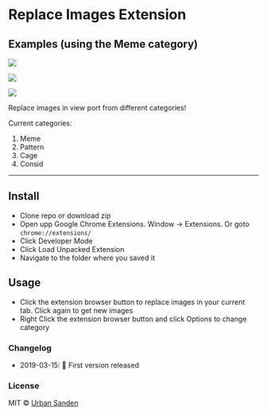 # Replace Images Extension

## Examples (using the Meme category)

![](https://res.cloudinary.com/urre/image/upload/v1552665851/hupyvpqnylvcrnbttfpp.jpg)

![](https://res.cloudinary.com/urre/image/upload/v1552665915/oesfli9ojrfr12rar5pn.jpg)

![](https://res.cloudinary.com/urre/image/upload/v1552665813/lkssy9ypr1dwumfipr0x.jpg)

Replace images in view port from different categories!

Current categories:

1. Meme
2. Pattern
3. Cage
4. Consid

---

## Install

+ Clone repo or download zip
+ Open upp Google Chrome Extensions. Window → Extensions. Or goto `chrome://extensions/`
+ Click Developer Mode
+ Click Load Unpacked Extension
+ Navigate to the folder where you saved it

## Usage
+ Click the extension browser button to replace images in your current tab. Click again to get new images
+ Right Click the extension browser button and click Options to change category

### Changelog
+ 2019-03-15: 🎉 First version released

### License

MIT © [Urban Sanden](https://twitter.com/urre)
